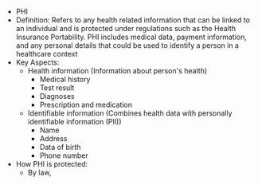 - PHI
- Definition: Refers to any health related information that can be linked to an individual and is protected under regulations such as the Health Insurance Portability. PHI includes medical data, payment information, and any personal details that could be used to identify a person in a healthcare context
- Key Aspects:
	- Health information (Information about person's health)
		- Medical history
		- Test result
		- Diagnoses
		- Prescription and medication
	- Identifiable information (Combines health data with personally identifiable information (PII))
		- Name
		- Address
		- Data of birth
		- Phone number
- How PHI is protected:
	- By law,